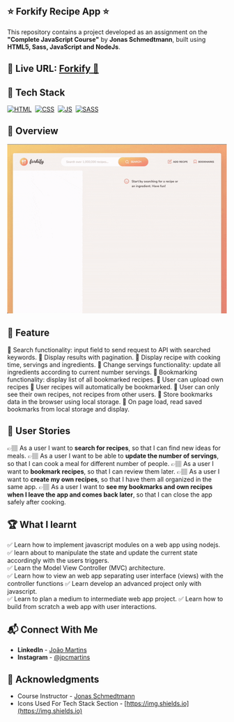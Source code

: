 ## ⭐ Forkify Recipe App ⭐

This repository contains a project developed as an assignment on the **"Complete JavaScript Course"** by **Jonas Schmedtmann**, built using **HTML5, Sass, JavaScript and NodeJs**.

## 🔗 Live URL: <a href="https://forkify.joao-martins.net/">**Forkify** 🚀</a>

## 📌 Tech Stack

[![HTML](https://img.shields.io/badge/html5%20-%23E34F26.svg?&style=for-the-badge&logo=html5&logoColor=white)](https://github.com/joao82)&nbsp;
[![CSS](https://img.shields.io/badge/css3%20-%231572B6.svg?&style=for-the-badge&logo=css3&logoColor=white)](https://github.com/joao82)&nbsp;
[![JS](https://img.shields.io/badge/javascript%20-%23323330.svg?&style=for-the-badge&logo=javascript&logoColor=%23F7DF1E)](https://github.com/joao82)&nbsp;
[![SASS](https://img.shields.io/badge/Sass-CC6699?style=for-the-badge&logo=sass&logoColor=white)](https://github.com/joao82)&nbsp;
<br>

## 📸 Overview

![Screenshot](./src/img/forkify.gif?raw=true 'Forkify Recipe App')

## 🔑 Feature

🎯 Search functionality: input field to send request to API with searched keywords.
🎯 Display results with pagination.
🎯 Display recipe with cooking time, servings and ingredients.
🎯 Change servings functionality: update all ingredients according to current number servings.
🎯 Bookmarking functionality: display list of all bookmarked recipes.
🎯 User can upload own recipes
🎯 User recipes will automatically be bookmarked.
🎯 User can only see their own recipes, not recipes from other users.
🎯 Store bookmarks data in the browser using local storage.
🎯 On page load, read saved bookmarks from local storage and display.

## 📝 User Stories

👉🏽 As a user I want to **search for recipes**, so that I can find new ideas for meals.
👉🏽 As a user I want to be able to **update the number of servings**, so that I can cook a meal for different number of people.
👉🏽 As a user I want to **bookmark recipes**, so that I can review them later.
👉🏽 As a user I want to **create my own recipes**, so that I have them all organized in the same app.
👉🏽 As a user I want to **see my bookmarks and own recipes when I leave the app and comes back later**, so that I can close the app safely after cooking.

## 🏆 What I learnt

✅ Learn how to implement javascript modules on a web app using nodejs.
✅ learn about to manipulate the state and update the current state accordingly with the users triggers.  
✅ Learn the Model View Controller (MVC) architecture.  
✅ Learn how to view an web app separating user interface (views) with the controller functions
✅ Learn develop an advanced project only with javascript.  
✅ Learn to plan a medium to intermediate web app project.
✅ Learn how to build from scratch a web app with user interactions.

## 📬 Connect With Me

- **LinkedIn** - [João Martins](https://www.linkedin.com/in/joão-pedro-martins-755ba64b/)
- **Instagram** - [@jpcmartins](https://www.instagram.com/jpcmartins/)

## 📌 Acknowledgments

- Course Instructor - [Jonas Schmedtmann](https://github.com/jonasschmedtmann)
- Icons Used For Tech Stack Section - [https://img.shields.io](https://img.shields.io)
